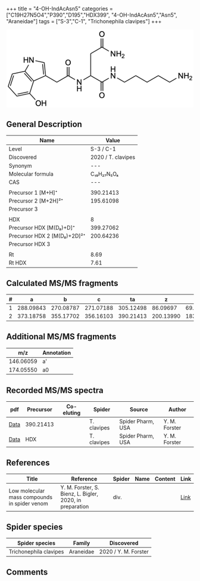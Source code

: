+++
title = "4-OH-IndAcAsn5"
categories = ["C19H27N5O4","P390","D195","HDX399",
"4-OH-IndAcAsn5","Asn5",
"Araneidae"]
tags = ["S-3","C-1",
"Trichonephila clavipes"]
+++

![](/img/4-OH-IndAcAsn5.png)

## General Description

| Name                       | Value              |
|----------------------------|--------------------|
| Level                      | S-3 / C-1          |
| Discovered                 | 2020 / T. clavipes |
| Synonym                    | ---                |
| Molecular formula          | C₁₉H₂₇N₅O₄                   |
| CAS                        | ---                |
|                            |                    |
| Precursor 1 [M+H]⁺         | 390.21413                   |
| Precursor 2 [M+2H]²⁺       | 195.61098                   |
| Precursor 3                |                    |
|                            |                    |
| HDX                        | 8                   |
| Precursor HDX   [M(D₈)+D]⁺   | 399.27062                   |
| Precursor HDX 2 [M(D₈)+2D]²⁺ | 200.64236                   |
| Precursor HDX 3            |                    |
|                            |                    |
| Rt                         | 8.69                   |
| Rt HDX                     | 7.61                   |

## Calculated MS/MS fragments

| # | a         | b         | c         | ta        | z         | y         | tz        |
|---|-----------|-----------|-----------|-----------|-----------|-----------|-----------|
| 1 | 288.09843 | 270.08787 | 271.07188 | 305.12498 | 86.09697 | 69.07042 | 103.12352 |
| 2 | 373.18758 | 355.17702 | 356.16103 | 390.21413 | 200.13990 | 183.11335 | 217.16645 |

## Additional MS/MS fragments

| m/z | Annotation |
|-----|------------|
| 146.06059    | a'   |
| 174.05550    | a0   |

## Recorded MS/MS spectra

| pdf                                             | Precursor | Co-eluting | Spider      | Source                       | Author        |
|-------------------------------------------------|-----------|------------|-------------|------------------------------|---------------|
| [Data](/pdf/N-clavipes/390_4-OH-IndAcAsn5_Nc.pdf) | 390.21413 |           | T. clavipes | Spider Pharm, USA | Y. M. Forster |
| [Data](/pdf/N-clavipes/390_4-OH-IndAcAsn5_Nc_HDX.pdf) | HDX |           | T. clavipes | Spider Pharm, USA | Y. M. Forster |


## References

| Title | Reference | Spider | Name | Content | Link |
|-------|-----------|--------|------|---------|------|
| Low molecular mass compounds in spider venom      | Y. M. Forster, S. Bienz, L. Bigler, 2020, in preparation          | div.       |   |   | [Link](unknown) |

## Spider species

| Spider species     | Family     | Discovered           |
|--------------------|------------|----------------------|
| Trichonephila clavipes | Araneidae | 2020 / Y. M. Forster |


## Comments
